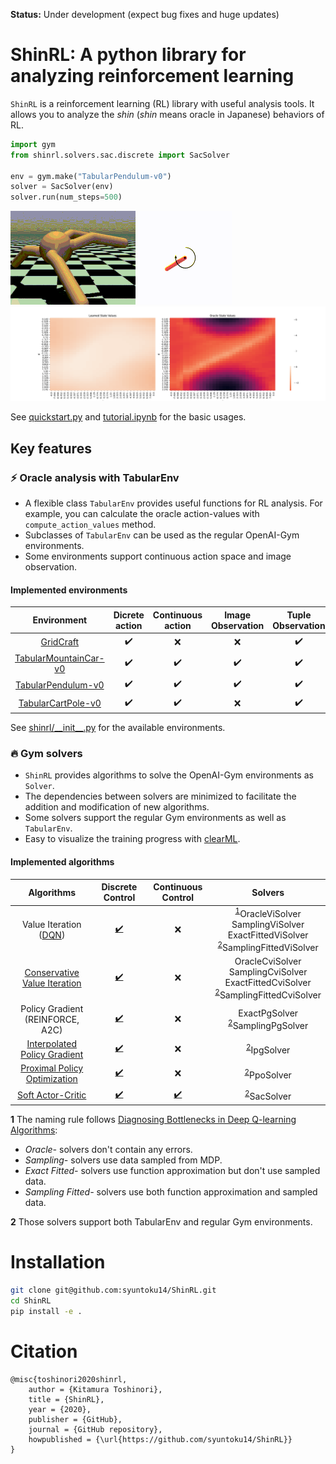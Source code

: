 **Status:** Under development (expect bug fixes and huge updates)

# ShinRL: A python library for analyzing reinforcement learning

`ShinRL` is a reinforcement learning (RL) library with useful analysis tools.
It allows you to analyze the *shin* (*shin* means oracle in Japanese) behaviors of RL.

```python
import gym
from shinrl.solvers.sac.discrete import SacSolver

env = gym.make("TabularPendulum-v0")
solver = SacSolver(env)
solver.run(num_steps=500)
```

![Ant](assets/ant.gif)
![Pendulum](assets/pendulum.gif)
![Tabular](assets/tabular.gif)

See [quickstart.py](examples/quickstart.py) and [tutorial.ipynb](examples/tutorial.ipynb) for the basic usages.

## Key features

### :zap: Oracle analysis with TabularEnv
* A flexible class `TabularEnv` provides useful functions for RL analysis. For example, you can calculate the oracle action-values with ``compute_action_values`` method.
* Subclasses of `TabularEnv` can be used as the regular OpenAI-Gym environments.
* Some environments support continuous action space and image observation.

#### Implemented environments

|                   Environment                    |   Dicrete action   | Continuous action  | Image Observation  | Tuple Observation  |
| :----------------------------------------------: | :----------------: | :----------------: | :----------------: | :----------------: |
|        [GridCraft](shinrl/envs/gridcraft)        | :heavy_check_mark: |        :x:         |        :x:         | :heavy_check_mark: |
| [TabularMountainCar-v0](shinrl/envs/mountaincar) | :heavy_check_mark: | :heavy_check_mark: | :heavy_check_mark: | :heavy_check_mark: |
|    [TabularPendulum-v0](shinrl/envs/pendulum)    | :heavy_check_mark: | :heavy_check_mark: | :heavy_check_mark: | :heavy_check_mark: |
|    [TabularCartPole-v0](shinrl/envs/cartpole)    | :heavy_check_mark: | :heavy_check_mark: |        :x:         | :heavy_check_mark: |

See [shinrl/\_\_init\_\_.py](shinrl/__init__.py) for the available environments.

### :fire: Gym solvers
* `ShinRL` provides algorithms to solve the OpenAI-Gym environments as `Solver`.
* The dependencies between solvers are minimized to facilitate the addition and modification of new algorithms.
* Some solvers support the regular Gym environments as well as `TabularEnv`.
* Easy to visualize the training progress with [clearML](https://github.com/allegroai/clearml).

#### Implemented algorithms

|                                          Algorithms                                           |                 Discrete Control                  |                 Continuous Control                  |                                                                  Solvers                                                                  |
| :-------------------------------------------------------------------------------------------: | :-----------------------------------------------: | :-------------------------------------------------: | :---------------------------------------------------------------------------------------------------------------------------------------: |
| Value Iteration ([DQN](https://storage.googleapis.com/deepmind-media/dqn/DQNNaturePaper.pdf)) | [:heavy_check_mark:](shinrl/solvers/vi/discrete)  |                         :x:                         | <sup id="a1">[1](#f1)</sup>OracleViSolver<br>SamplingViSolver<br>ExactFittedViSolver<br><sup id="a1">[2](#f2)</sup>SamplingFittedViSolver |
|        [Conservative Value Iteration](http://proceedings.mlr.press/v89/kozuno19a.html)        | [:heavy_check_mark:](shinrl/solvers/vi/discrete)  |                         :x:                         |            OracleCviSolver<br>SamplingCviSolver<br>ExactFittedCviSolver<br><sup id="a1">[2](#f2)</sup>SamplingFittedCviSolver             |
|                               Policy Gradient (REINFORCE, A2C)                                | [:heavy_check_mark:](shinrl/solvers/pg/discrete)  |                         :x:                         |                                       ExactPgSolver<br><sup id="a1">[2](#f2)</sup>SamplingPgSolver                                        |
|               [Interpolated Policy Gradient](https://arxiv.org/abs/1706.00387)                | [:heavy_check_mark:](shinrl/solvers/ipg/discrete) |                         :x:                         |                                                   <sup id="a1">[2](#f2)</sup>IpgSolver                                                    |
|                 [Proximal Policy Optimization](https://arxiv.org/abs/1707.06347)                  | [:heavy_check_mark:](shinrl/solvers/ppo/discrete) |                         :x:                         |                                                   <sup id="a1">[2](#f2)</sup>PpoSolver                                                    |
|                      [Soft Actor-Critic](shinrl/solvers/sac_continuous)                       | [:heavy_check_mark:](shinrl/solvers/sac/discrete) | [:heavy_check_mark:](shinrl/solvers/sac/continuous) |                                                   <sup id="a1">[2](#f2)</sup>SacSolver                                                    |

<b id="f1">1</b> The naming rule follows [Diagnosing Bottlenecks in Deep Q-learning Algorithms](https://arxiv.org/abs/1902.10250): 
* *Oracle-* solvers don't contain any errors. 
* *Sampling-* solvers use data sampled from MDP.
* *Exact Fitted-* solvers use function approximation but don't use sampled data.
* *Sampling Fitted-* solvers use both function approximation and sampled data. 

<b id="f2">2</b> Those solvers support both TabularEnv and regular Gym environments.

# Installation

```bash
git clone git@github.com:syuntoku14/ShinRL.git
cd ShinRL
pip install -e .
```

# Citation

```
@misc{toshinori2020shinrl,
    author = {Kitamura Toshinori},
    title = {ShinRL},
    year = {2020},
    publisher = {GitHub},
    journal = {GitHub repository},
    howpublished = {\url{https://github.com/syuntoku14/ShinRL}}
}
```

